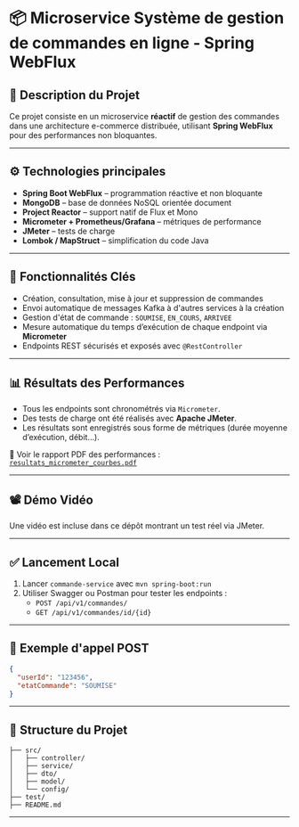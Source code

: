 # 📦 Microservice Système de gestion de commandes en ligne - Spring WebFlux

## 🧠 Description du Projet

Ce projet consiste en un microservice **réactif** de gestion des commandes dans une architecture e-commerce distribuée, utilisant **Spring WebFlux** pour des performances non bloquantes.  

---

## ⚙️ Technologies principales

- **Spring Boot WebFlux** – programmation réactive et non bloquante
- **MongoDB** – base de données NoSQL orientée document
- **Project Reactor** – support natif de Flux et Mono
- **Micrometer + Prometheus/Grafana** – métriques de performance
- **JMeter** – tests de charge
- **Lombok / MapStruct** – simplification du code Java

---

## 🚀 Fonctionnalités Clés

- Création, consultation, mise à jour et suppression de commandes
- Envoi automatique de messages Kafka à d'autres services à la création
- Gestion d'état de commande : `SOUMISE`, `EN_COURS`, `ARRIVEE`
- Mesure automatique du temps d’exécution de chaque endpoint via **Micrometer**
- Endpoints REST sécurisés et exposés avec `@RestController`

---


## 📊 Résultats des Performances

- Tous les endpoints sont chronométrés via `Micrometer`.
- Des tests de charge ont été réalisés avec **Apache JMeter**.
- Les résultats sont enregistrés sous forme de métriques (durée moyenne d’exécution, débit…).

📎 Voir le rapport PDF des performances : [`resultats_micrometer_courbes.pdf`](./resultats_micrometer_courbes.pdf)

---

## 📽️ Démo Vidéo

Une vidéo est incluse dans ce dépôt montrant un test réel via JMeter.

---

## ✅ Lancement Local

1. Lancer `commande-service` avec `mvn spring-boot:run`
2. Utiliser Swagger ou Postman pour tester les endpoints :
   - `POST /api/v1/commandes/`
   - `GET /api/v1/commandes/id/{id}`

---

## 🧪 Exemple d'appel POST

```json
{
  "userId": "123456",
  "etatCommande": "SOUMISE"
}
```

---

## 📁 Structure du Projet

```
├── src/
│   ├── controller/
│   ├── service/
│   ├── dto/
│   ├── model/
│   └── config/
├── test/
├── README.md
```

---
